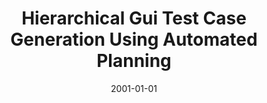 ---
title: "Hierarchical Gui Test Case Generation Using Automated Planning"
date: 2001-01-01
venue: ""
paperurl: https://doi.org/10.1109/32.908959
authors: "Atif M Memon, Martha E Pollack and Mary Lou Soffa"
awards: ""
---